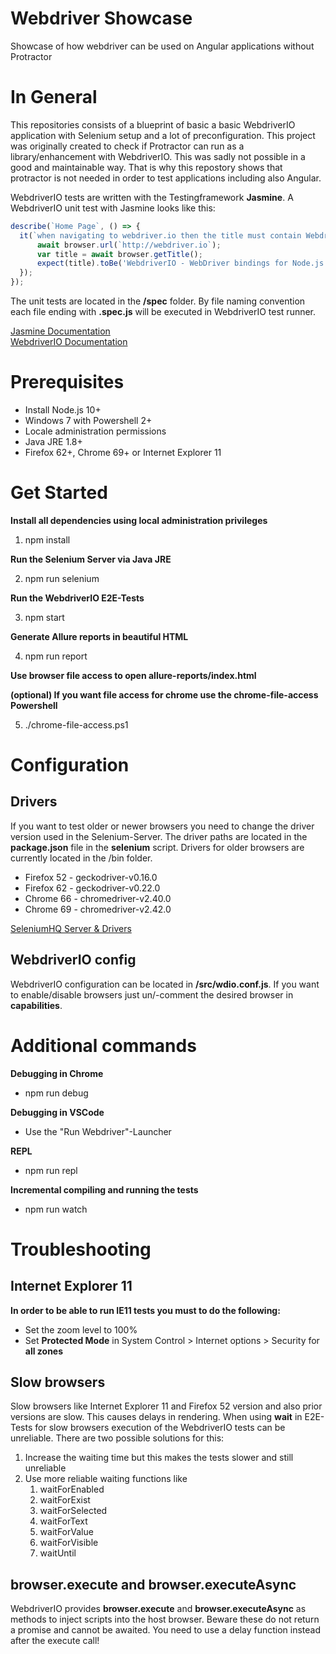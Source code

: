 # Webdriver Showcase
Showcase of how webdriver can be used on Angular applications without Protractor

# In General
This repositories consists of a blueprint of basic a basic WebdriverIO application with Selenium setup and a lot of preconfiguration. This project was originally created to check if Protractor can run as a library/enhancement with WebdriverIO. This was sadly not possible in a good and maintainable way. That is why this repostory shows that protractor is not needed in order to test applications including also Angular.

WebdriverIO tests are written with the Testingframework **Jasmine**. A WebdriverIO unit test with Jasmine looks like this:

```javascript
describe(`Home Page`, () => {
  it(`when navigating to webdriver.io then the title must contain WebdriverIO`, async () => {
      await browser.url(`http://webdriver.io`);
      var title = await browser.getTitle();
      expect(title).toBe('WebdriverIO - WebDriver bindings for Node.js');
  });
});
```

The unit tests are located in the **/spec** folder. By file naming convention each file ending with **.spec.js** will be executed in WebdriverIO test runner.

[Jasmine Documentation](https://jasmine.github.io/2.0/introduction.html)\
[WebdriverIO Documentation](http://webdriver.io/api.html)

# Prerequisites
* Install Node.js 10+
* Windows 7 with Powershell 2+
* Locale administration permissions
* Java JRE 1.8+
* Firefox 62+, Chrome 69+ or Internet Explorer 11

# Get Started
**Install all dependencies using local administration privileges**

1. npm install

**Run the Selenium Server via Java JRE**

2. npm run selenium

**Run the WebdriverIO E2E-Tests**

3. npm start

**Generate Allure reports in beautiful HTML**

4. npm run report

**Use browser file access to open allure-reports/index.html**

**(optional) If you want file access for chrome use the chrome-file-access Powershell**

5. ./chrome-file-access.ps1

# Configuration

## Drivers
If you want to test older or newer browsers you need to change the driver version used in the Selenium-Server. The driver paths are located in the **package.json** file in the **selenium** script.
Drivers for older browsers are currently located in the /bin folder.
* Firefox 52 - geckodriver-v0.16.0
* Firefox 62 - geckodriver-v0.22.0
* Chrome 66 - chromedriver-v2.40.0
* Chrome 69 - chromedriver-v2.42.0

[SeleniumHQ Server & Drivers](https://www.seleniumhq.org/download/)

## WebdriverIO config
WebdriverIO configuration can be located in **/src/wdio.conf.js**. If you want to enable/disable browsers just un/-comment the desired browser in **capabilities**.

# Additional commands

**Debugging in Chrome**
* npm run debug

**Debugging in VSCode**
* Use the "Run Webdriver"-Launcher

**REPL**
* npm run repl

**Incremental compiling and running the tests**
* npm run watch

# Troubleshooting

## Internet Explorer 11

**In order to be able to run IE11 tests you must to do the following:**
* Set the zoom level to 100%
* Set **Protected Mode** in System Control > Internet options > Security for **all zones**

## Slow browsers
Slow browsers like Internet Explorer 11 and Firefox 52 version and also prior versions are slow. This causes delays in rendering. When using **wait** in E2E-Tests for slow browsers execution of the WebdriverIO tests can be unreliable. There are two possible solutions for this:
1. Increase the waiting time but this makes the tests slower and still unreliable
2. Use more reliable waiting functions like
    1. waitForEnabled
    2. waitForExist
    3. waitForSelected
    4. waitForText
    5. waitForValue
    6. waitForVisible
    7. waitUntil

## browser.execute and browser.executeAsync
WebdriverIO provides **browser.execute** and **browser.executeAsync** as methods to inject scripts into the host browser. Beware these do not return a promise and cannot be awaited. You need to use a delay function instead after the execute call!
